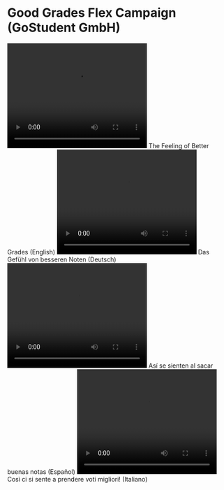 # Good Grades Flex Campaign (GoStudent GmbH)

<video width="320" height="240" controls loop=" ">
<source src="https://github.com/liam-clowes/ggf/raw/main/assets/EN_That's%20the%20feeling%20of%20better%20grades.mp4">
</video> The Feeling of Better Grades (English)


<video width="320" height="240" controls loop=" ">
<source src="https://github.com/liam-clowes/ggf/raw/main/assets/DE_Das%20Gefu%CC%88hl%20von%20besseren%20Noten%20_%20GoStudent%20_%20%23GutesGefu%CC%88hl%20_%20%23Nachhilfe.mp4">
</video> Das Gefühl von besseren Noten (Deutsch)


<video width="320" height="240" controls loop=" ">
<source src="https://github.com/liam-clowes/ggf/raw/main/assets/ES_Asi%CC%81%20se%20sienten%20al%20sacar%20buenas%20notas.mp4">
</video> Así se sienten al sacar buenas notas (Español)


<video width="320" height="240" controls loop=" ">
<source src="https://github.com/liam-clowes/ggf/raw/main/assets/IT_Cosi%CC%80%20ci%20si%20sente%20a%20prendere%20voti%20migliori!.mp4">
</video> Così ci si sente a prendere voti migliori! (Italiano)
